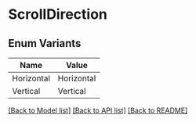 # ScrollDirection

## Enum Variants

| Name | Value |
|---- | -----|
| Horizontal | Horizontal |
| Vertical | Vertical |


[[Back to Model list]](../README.md#documentation-for-models) [[Back to API list]](../README.md#documentation-for-api-endpoints) [[Back to README]](../README.md)


